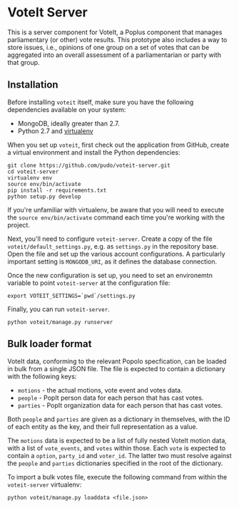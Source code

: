 # VoteIt Server

This is a server component for VoteIt, a Poplus component that manages parliamentary (or other) vote results. This prototype also includes a way to store issues, i.e., opinions of one group on a set of votes that can be aggregated into an overall assessment of a parliamentarian or party with that group.

## Installation 

Before installing ``voteit`` itself, make sure you have the following 
dependencies available on your system:

* MongoDB, ideally greater than 2.7.
* Python 2.7 and [virtualenv](http://www.virtualenv.org/en/latest/)

When you set up ``voteit``, first check out the application from GitHub,
create a virtual environment and install the Python dependencies:

    git clone https://github.com/pudo/voteit-server.git
    cd voteit-server
    virtualenv env
    source env/bin/activate
    pip install -r requirements.txt
    python setup.py develop

If you're unfamiliar with virtualenv, be aware that you will need to 
execute the ``source env/bin/activate`` command each time you're working with
the project.

Next, you'll need to configure ``voteit-server``. Create a copy of the file ``voteit/default_settings.py``, e.g. as ``settings.py`` in the repository base. Open the file and set up the various account configurations. A particularly important setting is ``MONGODB_URI``, as it defines the database connection.

Once the new configuration is set up, you need to set an environemtn variable to point ``voteit-server`` at the configuration file:

    export VOTEIT_SETTINGS=`pwd`/settings.py

Finally, you can run ``voteit-server``. 

    python voteit/manage.py runserver 

## Bulk loader format

VoteIt data, conforming to the relevant Popolo specfication, can be loaded in bulk from a single JSON file. The file is expected to contain a dictionary with the following keys:

* ``motions`` - the actual motions, vote event and votes data.
* ``people`` - PopIt person data for each person that has cast votes.
* ``parties`` - PopIt organization data for each person that has cast votes.

Both ``people`` and ``parties`` are given as a dictionary in themselves, with the ID of each entity as the key, and their full representation as a value. 

The ``motions`` data is expected to be a list of fully nested VoteIt motion data, with a list of ``vote_events``, and ``votes`` within those. Each ``vote`` is expected to contain a ``option``, ``party_id`` and ``voter_id``. The latter two must resolve against the ``people`` and ``parties`` dictionaries specified in the root of the dictionary. 

To import a bulk votes file, execute the following command from within the ``voteit-server`` virtualenv: 

    python voteit/manage.py loaddata <file.json>

 
